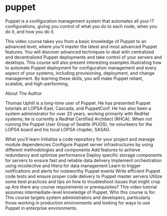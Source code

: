 # puppet

Puppet is a configuration management system that automates all your IT configurations, giving you control of what you do to each node, when you do it, and how you do it.

This video course takes you from a basic knowledge of Puppet to an advanced level, where you'll master the latest and most advanced Puppet features. You will discover advanced techniques to deal with centralized and decentralized Puppet deployments and take control of your servers and desktops. This course will also present interesting examples illustrating how to automate Puppet deployment for configuration management and every aspect of your systems, including provisioning, deployment, and change management. By learning these skills, you will make Puppet reliant, scalable, and high-performing.

About The Author

Thomas Uphill is a long-time user of Puppet. He has presented Puppet tutorials at LOPSA-East, Cascada, and PuppetConf. He has also been a system administrator for over 20 years, working primarily with RedHat systems; he is currently a RedHat Certified Architect (RHCA). When not running the Puppet User Group of Seattle (PUGS), he volunteers for the LOPSA board and his local LOPSA chapter, SASAG.

What you’ll learn
Initialize a code repository for your project and manage module dependencies
Configure Puppet server infrastructures by using different methodologies and components
Add features to achieve redundancy and optimize performance
Deploy specific storage components for servers to ensure fast and reliable data delivery
Implement orchestration using mcollective and Hiera for data management
Learn to trigger notifications and alerts for noteworthy Puppet events
Write efficient Puppet code tests and ensure proper code delivery to Puppet master servers
Utilize some best practices and tips on how to troubleshoot issues that might crop up
Are there any course requirements or prerequisites?
This video tutorial assumes intermediate-level knowledge of Puppet.
Who this course is for:
This course targets system administrators and developers, particularly those working in production environments and looking for ways to use Puppet in enterprise environments.

